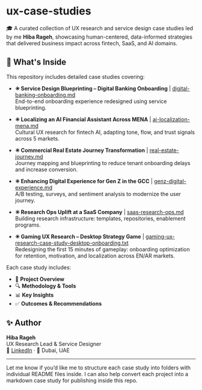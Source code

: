 # ux-case-studies

🎓 A curated collection of UX research and service design case studies led by me **Hiba Rageh**, showcasing human-centered, data-informed strategies that delivered business impact across fintech, SaaS, and AI domains.

## 📁 What's Inside

This repository includes detailed case studies covering:


- **✳ Service Design Blueprinting – Digital Banking Onboarding** | [digital-banking-onboarding.md](digital-banking-onboarding.md)  
  End-to-end onboarding experience redesigned using service blueprinting.

- **✳ Localizing an AI Financial Assistant Across MENA** | [ai-localization-mena.md](ai-localization-mena.md)  
  Cultural UX research for fintech AI, adapting tone, flow, and trust signals across 5 markets.

- **✳ Commercial Real Estate Journey Transformation** | [real-estate-journey.md](real-estate-journey.md)  
  Journey mapping and blueprinting to reduce tenant onboarding delays and increase conversion.

- **✳ Enhancing Digital Experience for Gen Z in the GCC** | [genz-digital-experience.md](genz-digital-experience.md)  
  A/B testing, surveys, and sentiment analysis to modernize the user journey.

- **✳ Research Ops Uplift at a SaaS Company** | [saas-research-ops.md](saas-research-ops.md)  
  Building research infrastructure: templates, repositories, enablement programs.

- **✳ Gaming UX Research – Desktop Strategy Game** | [gaming-ux-research-case-study-desktop-onboarding.txt](gaming-ux-research-case-study-desktop-onboarding.txt)  
  Redesigning the first 15 minutes of gameplay: onboarding optimization for retention, motivation, and localization across EN/AR markets.


  
Each case study includes:
- 📌 **Project Overview**  
- 🔍 **Methodology & Tools**  
- 📊 **Key Insights**  
- ✅ **Outcomes & Recommendations**

## ✨ Author

**Hiba Rageh**  
UX Research Lead & Service Designer  
🔗 [LinkedIn](https://www.linkedin.com/in/hiba-saleh) · 📍 Dubai, UAE  

---

Let me know if you’d like me to structure each case study into folders with individual README files inside. I can also help convert each project into a markdown case study for publishing inside this repo.
